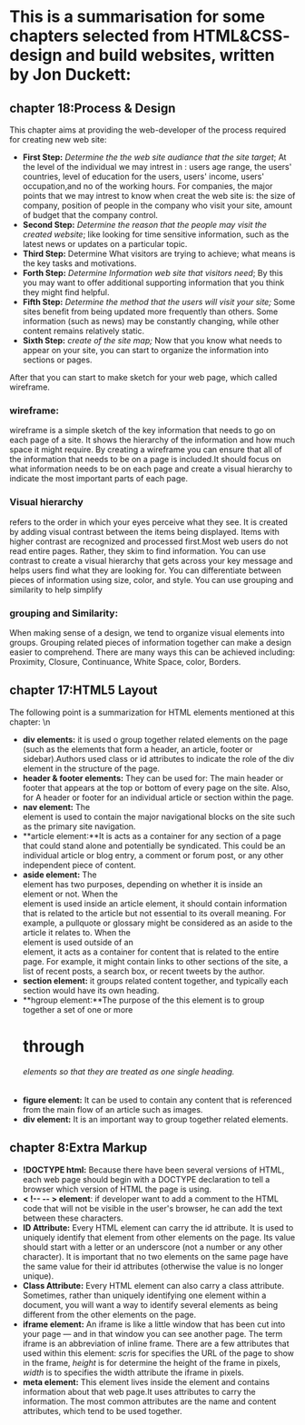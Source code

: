 # **This is a summarisation for some chapters selected from HTML&CSS- design and build websites, written by Jon Duckett:**
## **chapter 18:Process & Design**
This chapter aims at providing the web-developer of the process required for creating new web site: 
-  **First Step:** *Determine the the web site audiance that the site target*; At the level of the individual we may intrest in : users age range, the users' countries, level of education for the users,  users' income, users' occupation,and no of the working hours. For companies, the major points that we may intrest to know when creat the web site is: the size of company, position of people in the company who visit your site, amount of budget that the company control. 
- **Second Step:** *Determine the reason that the people may visit the created website*; like looking for time
sensitive information, such as the latest news or updates on a particular topic.
- **Third Step:** Determine What visitors are trying to achieve; what means is the key tasks and motivations.
- **Forth Step:** *Determine Information web site that visitors need*; By this you may want to offer additional
supporting information that you think they might find helpful.
- **Fifth Step:** *Determine the method that the users will visit your site;* Some sites benefit from being updated more frequently than others. Some information (such as news) may be constantly changing, while other content remains relatively static. 
- **Sixth Step:** *create of the site map;* Now that you know what needs to appear on your site, you can start to organize the information into sections or pages.

After that you can start to make sketch for your web page, which called wireframe.
 ### **wireframe:**
 wireframe is a simple sketch of the key information that needs to go on each page of a site. It shows the hierarchy of the information and how much space it might require. By creating a wireframe you can
ensure that all of the information that needs to be on a page is included.It should focus on what
information needs to be on each page and create a visual hierarchy to indicate the most important parts of each page.
### **Visual hierarchy**
refers to the order in which your eyes perceive what they see. It is created by adding visual contrast between the items being displayed. Items with higher contrast are recognized and processed first.Most web users do not read entire pages. Rather, they skim to find information. You can use contrast to create a visual hierarchy that gets across your key message and helps users find what they are looking for. You can differentiate between pieces of information using size, color, and style.
You can use grouping and similarity to help simplify
### **grouping and Similarity:** 
When making sense of a design, we tend to organize visual elements into groups. Grouping related pieces of information together can make a design easier to comprehend. There are many ways this can be achieved including: Proximity, Closure, Continuance, White Space, color, Borders. 
## **chapter 17:HTML5 Layout** 
The following point is a summarization for HTML elements mentioned at this chapter: \n 
- **div elements:** it is used o group together related elements on the page (such as the elements that form a header, an article, footer or sidebar).Authors used class or id attributes to indicate the role of the div element in the structure of the page. 
- **header & footer  elements:** They can be used for: The main header or footer that appears at the top or bottom of every page on the site. Also, for A header or footer for an individual article or section within the page.
- **nav element:** The <nav> element is used to contain the major navigational blocks on the site such as the primary site navigation.
- **article element:**It is acts as a container for any section of a page that could stand alone and potentially be syndicated. This could be an individual article or blog entry, a comment or forum post, or any other independent piece of content.
- **aside element:** The <aside> element has two purposes, depending on whether it is inside an <article> element or not. When the <aside> element is used inside an article
element, it should contain information that is related to the article but not essential to its overall meaning. For example, a pullquote or glossary might be considered as an aside to the article it relates to. When the <aside> element is used outside of an <article> element, it acts as a container for content that is related to the entire page. For example, it might contain links to other sections of the site, a list of recent posts, a search box, or recent tweets by the author.
- **section element:** it groups related content together, and typically each section would have its own heading.
- **hgroup element:**The purpose of the this element is to group together a set of one or more <h1> through <h6> elements so that they are treated as one single heading.
- **figure element:** It can be used to contain any content that is referenced from the main flow of an article  such as images.
- **div element:** It is an important way to group together related elements. 
## **chapter 8:Extra Markup** 
 - **!DOCTYPE html:** Because there have been several versions of HTML, each web page should begin with a DOCTYPE declaration to tell a browser which version of HTML the page is using.
 - **< !-- -- > element**: if developer want to add a comment to the HTML code that will not be visible in the user's browser, he can add the text between these characters. 
 - **ID Attribute:** Every HTML element can carry the id attribute. It is used to uniquely identify that element from other elements on the page. Its value should start with a letter or an underscore (not a number or any other character). It is important that no two elements on the same page have the same value for their id attributes (otherwise the value is no longer unique).
 - **Class Attribute:** Every HTML element can also carry a class attribute. Sometimes, rather than uniquely identifying one element within a document, you will want a 
way to identify several elements as being different from the other elements on the page.
 - **iframe element:** An iframe is like a little window that has been cut into your page — and in that window you can see another page. The term iframe is an abbreviation of inline frame. There are a few attributes that used within this element: *scr*is for specifies the URL of the page to show in the frame, *height* is for determine the height of the frame in pixels, *width* is to specifies the width attribute the iframe in pixels.
 - **meta element:** This element lives inside the <head> element and contains information about that web page.It uses attributes to carry the information. The most common attributes are the name and content attributes, which tend to be used together.
 



